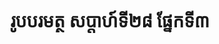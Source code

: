 ---
videoUrl : https://www.facebook.com/sophorn.ith.9/videos/2466435970285334/
category : aphidhamma-6
teacher : "អ៊ុំ សុជា"
title : "រូបបរមត្ថ សប្តាហ៍ទី២៨ ផ្នែកទី៣"
venue : "វត្តសំពៅមាស"
recordedBy : "ឧបាសិកា Ith Sophorn"
layout : post
---